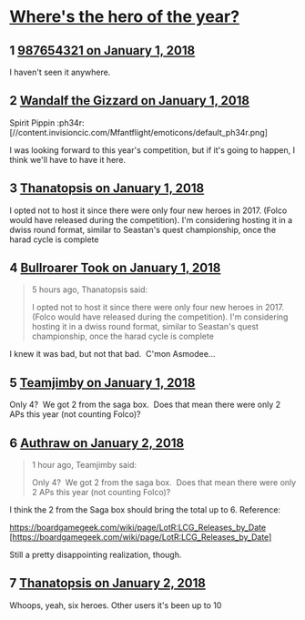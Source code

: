 # [Where&#039;s the hero of the year?](https://community.fantasyflightgames.com/topic/266564-wheres-the-hero-of-the-year/)

## 1 [987654321 on January 1, 2018](https://community.fantasyflightgames.com/topic/266564-wheres-the-hero-of-the-year/?do=findComment&comment=3149566)

I haven't seen it anywhere.

## 2 [Wandalf the Gizzard on January 1, 2018](https://community.fantasyflightgames.com/topic/266564-wheres-the-hero-of-the-year/?do=findComment&comment=3149678)

Spirit Pippin :ph34r: [//content.invisioncic.com/Mfantflight/emoticons/default_ph34r.png]

I was looking forward to this year's competition, but if it's going to happen, I think we'll have to have it here.

## 3 [Thanatopsis on January 1, 2018](https://community.fantasyflightgames.com/topic/266564-wheres-the-hero-of-the-year/?do=findComment&comment=3149712)

I opted not to host it since there were only four new heroes in 2017. (Folco would have released during the competition). I'm considering hosting it in a dwiss round format, similar to Seastan's quest championship, once the harad cycle is complete

## 4 [Bullroarer Took on January 1, 2018](https://community.fantasyflightgames.com/topic/266564-wheres-the-hero-of-the-year/?do=findComment&comment=3149990)

> 5 hours ago, Thanatopsis said:
> 
> I opted not to host it since there were only four new heroes in 2017. (Folco would have released during the competition). I'm considering hosting it in a dwiss round format, similar to Seastan's quest championship, once the harad cycle is complete

I knew it was bad, but not that bad.  C'mon Asmodee...

## 5 [Teamjimby on January 1, 2018](https://community.fantasyflightgames.com/topic/266564-wheres-the-hero-of-the-year/?do=findComment&comment=3150002)

Only 4?  We got 2 from the saga box.  Does that mean there were only 2 APs this year (not counting Folco)?

## 6 [Authraw on January 2, 2018](https://community.fantasyflightgames.com/topic/266564-wheres-the-hero-of-the-year/?do=findComment&comment=3150093)

> 1 hour ago, Teamjimby said:
> 
> Only 4?  We got 2 from the saga box.  Does that mean there were only 2 APs this year (not counting Folco)?

I think the 2 from the Saga box should bring the total up to 6. Reference:

https://boardgamegeek.com/wiki/page/LotR:LCG_Releases_by_Date [https://boardgamegeek.com/wiki/page/LotR:LCG_Releases_by_Date]

Still a pretty disappointing realization, though.

## 7 [Thanatopsis on January 2, 2018](https://community.fantasyflightgames.com/topic/266564-wheres-the-hero-of-the-year/?do=findComment&comment=3150337)

Whoops, yeah, six heroes. Other users it's been up to 10

